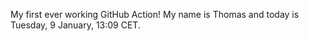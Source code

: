 My first ever working GitHub Action!
My name is Thomas and today is Tuesday, 9 January, 13:09 CET. 
